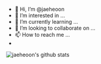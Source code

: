 - 👋 Hi, I’m @jaeheoon
- 👀 I’m interested in ...
- 🌱 I’m currently learning ...
- 💞️ I’m looking to collaborate on ...
- 📫 How to reach me ...
- 

![jaeheoon's github stats](https://github-readme-stats.vercel.app/api?username=jaeheoon&show_icons=true)

<!---
jaeheoon/jaeheoon is a ✨ special ✨ repository because its `README.md` (this file) appears on your GitHub profile.
You can click the Preview link to take a look at your changes.
--->
